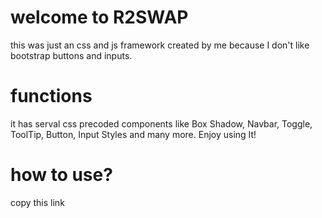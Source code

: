 # welcome to R2SWAP
this was just an css and js framework created by me because I don't like bootstrap buttons and inputs.

# functions
it has serval css precoded components like Box Shadow, Navbar, Toggle, ToolTip, Button, Input Styles and many more.
Enjoy using It!

# how to use?
copy this link <style rel="stylesheet" href='https://cdn.jsdelivr.net/gh/rahulblob/projects/framework/style.css' > and paste it in your HTML template.

# Documentation
there are 100s of different types of precodded css/html/js codes as given below.

# Box Shadow
11 types of box-shadows you can use it by using class name of "box-shadow" to change the types use "box-shadow-1" change the "1" to any number between "11" for example box-shadow-9.

# Padding
40 types of padding, use it by add class name between "p-5" to "p-40", 5 means 5px.

# Position
3 types of position, use it by using class name "p-f", "p-a", "p-r" i.e position fixed, position relative, position absolute.

# Positioning Types
just like padding use class name "t-5" to "t-40" and for left use "l" instead of "t" and for right use "r" and for bottom use "b".

# more HTML
Button - <button>
  <span class="button_top"> Button
  </span>
</button> , Button 2 - <button class='button-2'> Button
</button>
